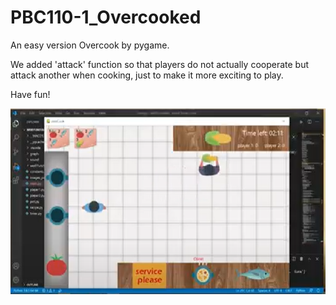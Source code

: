 # PBC110-1_Overcooked

An easy version Overcook by pygame. 

We added 'attack' function so that players do not actually cooperate but attack another when cooking, just to make it more exciting to play.

Have fun!

![image](./Overcook_demo.png)
